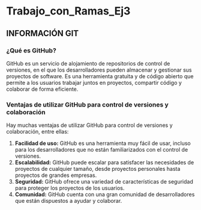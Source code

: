 # Trabajo_con_Ramas_Ej3
## INFORMACIÓN GIT
### ¿Qué es GitHub?
GitHub es un servicio de alojamiento de repositorios de control de versiones, en el que los desarrolladores pueden almacenar y gestionar sus proyectos de software. Es una herramienta gratuita y de código abierto que permite a los usuarios trabajar juntos en proyectos, compartir código y colaborar de forma eficiente.
### Ventajas de utilizar GitHub para control de versiones y colaboración
Hay muchas ventajas de utilizar GitHub para control de versiones y colaboración, entre ellas:
1. **Facilidad de uso:** GitHub es una herramienta muy fácil de usar, incluso para los desarrolladores que no están familiarizados con el control de versiones.
2. **Escalabilidad:** GitHub puede escalar para satisfacer las necesidades de proyectos de cualquier tamaño, desde proyectos personales hasta proyectos de grandes empresas.
3. **Seguridad:** GitHub ofrece una variedad de características de seguridad para proteger los proyectos de los usuarios.
4. **Comunidad:** GitHub cuenta con una gran comunidad de desarrolladores que están dispuestos a ayudar y colaborar.
